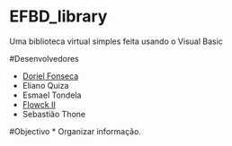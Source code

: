 EFBD_library
============

Uma biblioteca virtual simples feita usando o Visual Basic

#Desenvolvedores

* [Doriel Fonseca](https://github.com/doriel "Doriel")
*  Eliano Quiza
*  Esmael Tondela
* [Flowck II](https://github.com/Flowck "Flowck II")
*  Sebastião Thone



#Objectivo
    * Organizar informação. 
    

